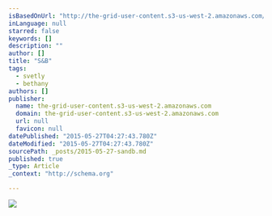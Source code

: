 ```yaml
---
isBasedOnUrl: "http://the-grid-user-content.s3-us-west-2.amazonaws.com/18655f39-fff3-43d9-b51d-9e13d3c1b09d.jpg"
inLanguage: null
starred: false
keywords: []
description: ""
author: []
title: "S&B"
tags:
  - svetly
  - bethany
authors: []
publisher:
  name: the-grid-user-content.s3-us-west-2.amazonaws.com
  domain: the-grid-user-content.s3-us-west-2.amazonaws.com
  url: null
  favicon: null
datePublished: "2015-05-27T04:27:43.780Z"
dateModified: "2015-05-27T04:27:43.780Z"
sourcePath: _posts/2015-05-27-sandb.md
published: true
_type: Article
_context: "http://schema.org"

---
```

![](http://the-grid-user-content.s3-us-west-2.amazonaws.com/18655f39-fff3-43d9-b51d-9e13d3c1b09d.jpg)
